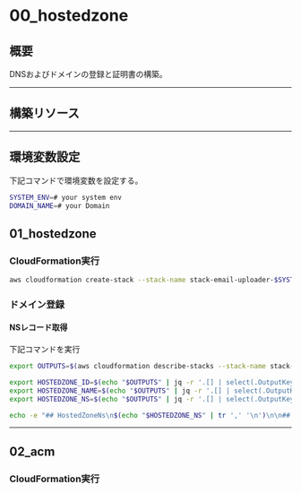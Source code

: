 # 00_hostedzone

## 概要

DNSおよびドメインの登録と証明書の構築。

---

## 構築リソース


---

## 環境変数設定

下記コマンドで環境変数を設定する。

```bash
SYSTEM_ENV=# your system env
DOMAIN_NAME=# your Domain
```

## 01_hostedzone

### CloudFormation実行

```bash
aws cloudformation create-stack --stack-name stack-email-uploader-$SYSTEM_ENV-hostedzone --template-body file://template/00_hostedzone/01_hostedzone.yml --parameters ParameterKey=SystemEnv,ParameterValue=$SYSTEM_ENV ParameterKey=DomainName,ParameterValue=$DOMAIN_NAME
```

### ドメイン登録

#### NSレコード取得

下記コマンドを実行

```bash
export OUTPUTS=$(aws cloudformation describe-stacks --stack-name stack-email-uploader-$SYSTEM_ENV-hostedzone --query "Stacks[0].Outputs" --output json)

export HOSTEDZONE_ID=$(echo "$OUTPUTS" | jq -r '.[] | select(.OutputKey=="HostedZoneId") | .OutputValue')
export HOSTEDZONE_NAME=$(echo "$OUTPUTS" | jq -r '.[] | select(.OutputKey=="HostedZoneName") | .OutputValue')
export HOSTEDZONE_NS=$(echo "$OUTPUTS" | jq -r '.[] | select(.OutputKey=="HostedZoneNs") | .OutputValue')

echo -e "## HostedZoneNs\n$(echo "$HOSTEDZONE_NS" | tr ',' '\n')\n\n## HostedZoneName\n$HOSTEDZONE_NAME"

```


---

## 02_acm

### CloudFormation実行

